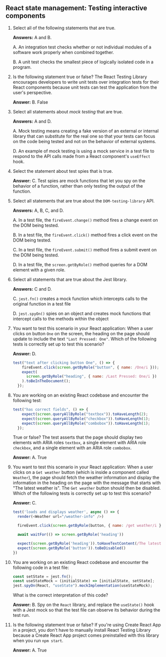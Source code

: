 ## React state management: Testing interactive components

1. Select all of the following statements that are true.

    **Answers:** A and B.

    A. An integration test checks whether or not individual modules of a software work properly when combined together.

    B. A unit test checks the smallest piece of logically isolated code in a program.

2. Is the following statement true or false? The React Testing Library encourages developers to write unit tests over integration tests for their React components because unit tests can test the application from the user's perspective.

    **Answer:** B. False

3. Select all statements about *mock testing* that are true.

    **Answers:** A and D.

    A. Mock testing means creating a fake version of an external or internal library that can substitute for the real one so that your tests can focus on the code being tested and not on the behavior of external systems.

    D. An example of mock testing is using a mock service in a test file to respond to the API calls made from a React component's `useEffect` hook.

4. Select the statement about test spies that is true.

    **Answer:** C. Test spies are mock functions that let you spy on the behavior of a function, rather than only testing the output of the function.

5. Select all statements that are true about the `DOM-testing-library` API.

    **Answers:** A, B, C, and D.

    A. In a test file, the `fireEvent.change()` method fires a change event on the DOM being tested.

    B. In a test file, the `fireEvent.click()` method fires a click event on the DOM being tested.

    C. In a test file, the `fireEvent.submit()` method fires a submit event on the DOM being tested.

    D. In a test file, the `screen.getByRole()` method queries for a DOM  element with a given role.

6. Select all statements that are true about the Jest library.

    **Answers:** C and D.

    C. `jest.fn()` creates a mock function which intercepts calls to the original function in a test file

    D. `jest.spyOn()` spies on an object and creates mock functions that intercept calls to the methods within the object

7. You want to test this scenario in your React application: When a user clicks on button `One` on the screen, the heading on the page should update to include the text `"Last Pressed: One"`. Which of the following tests is correctly set up to test this scenario?

    **Answer:** D.

    ```js
    test("text after clicking button One", () => {
        fireEvent.click(screen.getByRole("button", { name: /One/i }));
        expect(
          screen.getByRole("heading", { name: /Last Pressed: One/i })
        ).toBeInTheDocument();
      });
    ```

8. You are working on an existing React codebase and encounter the following test:

    ```js
    test("has correct fields", () => {
        expect(screen.queryAllByRole("textbox")).toHaveLength(2);
        expect(screen.queryAllByRole("checkbox")).toHaveLength(1);
        expect(screen.queryAllByRole("combobox")).toHaveLength(1);
      });
    ```
    True or false? The test asserts that the page should display two elements with ARIA roles `textbox`, a single element with ARIA role `checkbox`, and a single element with an ARIA role `combobox`.

    **Answer:** A. True

9. You want to test this scenario in your React application: When a user clicks on a `Get weather` button (which is inside a component called `Weather`), the page should fetch the weather information and display the information in the heading on the page with the message that starts with "The latest weather is". The `Get weather` button should then be disabled. Which of the following tests is correctly set up to test this scenario?

    **Answer:** C.

    ```js
    test('loads and displays weather', async () => {
      render(<Weather url="/weather-info" />)

      fireEvent.click(screen.getByRole(button, { name: /get weather/i }));

      await waitFor(() => screen.getByRole('heading'))

      expect(screen.getByRole('heading')).toHaveTextContent(/The latest weather is/i)
      expect(screen.getByRole('button')).toBeDisabled()
    })
    ```

10. You are working on an existing React codebase and encounter the following code in a test file:

    ```js
    const setState = jest.fn();
    const useStateMock = (initialState) => [initialState, setState];
    jest.spyOn(React, "useState").mockImplementation(useStateMock);
    ```

    What is the correct interpretation of this code?

    **Answer:** B. Spy on the `React` library, and replace the  `useState()` hook with a Jest mock so that the test file can observe its behavior during the test run.

11. Is the following statement true or false? If you're using Create React App in a project, you don't have to manually install React Testing Library because a Create React App project comes preinstalled with this library when you run `npm start`.

    **Answer:** A. True
